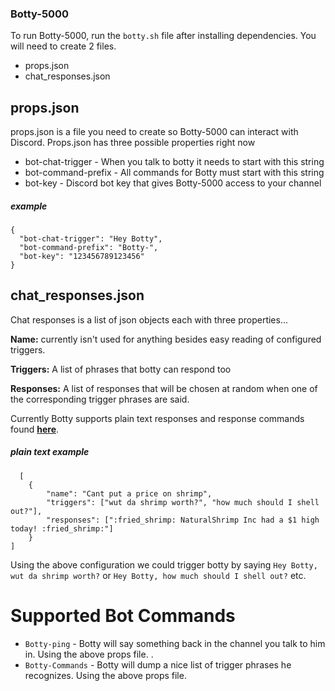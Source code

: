 ### Botty-5000

To run Botty-5000, run the `botty.sh` file after installing dependencies. You will need to create 2 files.

* props.json
* chat_responses.json

## props.json
props.json is a file you need to create so Botty-5000 can interact with Discord.
Props.json has three possible properties right now

* bot-chat-trigger - When you talk to botty it needs to start with this string
* bot-command-prefix - All commands for Botty must start with this string
* bot-key - Discord bot key that gives Botty-5000 access to your channel

##### example
```
{
  "bot-chat-trigger": "Hey Botty",
  "bot-command-prefix": "Botty-",
  "bot-key": "123456789123456"
}
```

## chat_responses.json
Chat responses is a list of json objects each with three properties...

**Name:** currently isn't used for anything besides easy reading of configured triggers.

**Triggers:** A list of phrases that botty can respond too

**Responses:** A list of responses that will be chosen at random when one of the corresponding trigger phrases are said.

Currently Botty supports plain text responses and response commands found **[here](response_commands.md)**.
##### plain text example
```
  [
    {
        "name": "Cant put a price on shrimp",
        "triggers": ["wut da shrimp worth?", "how much should I shell out?"],
        "responses": [":fried_shrimp: NaturalShrimp Inc had a $1 high today! :fried_shrimp:"]
    }
]
```
Using the above configuration we could trigger botty by saying `Hey Botty, wut da shrimp worth?` or `Hey Botty, how much should I shell out?`
etc.

# Supported Bot Commands
* `Botty-ping` - Botty will say something back in the channel you talk to him in. Using the above props file. .
* `Botty-Commands` - Botty will dump a nice list of trigger phrases he recognizes. Using the above props file. 